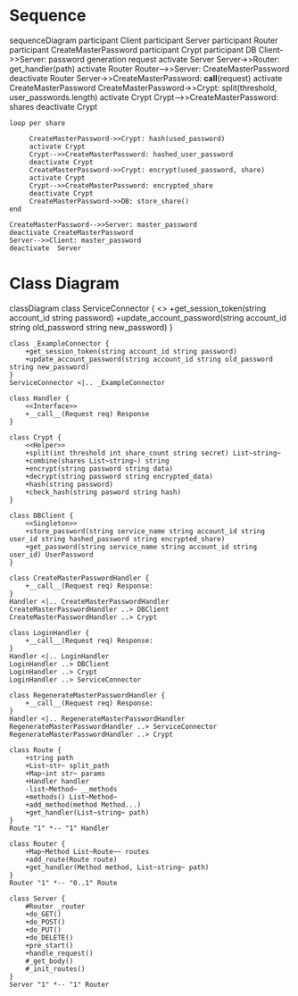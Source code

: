 # Sequence
sequenceDiagram
    participant Client
    participant Server
    participant Router
    participant CreateMasterPassword
    participant Crypt
    participant DB
    Client->>Server: password generation request
    activate Server
    Server->>Router: get_handler(path)
    activate Router
    Router-->>Server: CreateMasterPassword
    deactivate Router
    Server->>CreateMasterPassword: __call__(request)
    activate CreateMasterPassword
    CreateMasterPassword->>Crypt: split(threshold, user_passwords.length)
    activate Crypt
    Crypt-->>CreateMasterPassword: shares
    deactivate Crypt
    
    loop per share
         
         CreateMasterPassword->>Crypt: hash(used_password)
         activate Crypt
         Crypt-->>CreateMasterPassword: hashed_user_password
         deactivate Crypt
         CreateMasterPassword->>Crypt: encrypt(used_password, share)
         activate Crypt
         Crypt-->>CreateMasterPassword: encrypted_share
         deactivate Crypt
         CreateMasterPassword->>DB: store_share()
    end

    CreateMasterPassword-->>Server: master_password
    deactivate CreateMasterPassword
    Server-->>Client: master_password
    deactivate  Server

# Class Diagram
classDiagram
    class ServiceConnector {
        <<Interface>>
        +get_session_token(string account_id string password)
        +update_account_password(string account_id string old_password string new_password)
    }

    class _ExampleConnector {
        +get_session_token(string account_id string password)
        +update_account_password(string account_id string old_password string new_password)
    }
    ServiceConnector <|.. _ExampleConnector

    class Handler {
        <<Interface>>
        +__call__(Request req) Response
    }

    class Crypt {
        <<Helper>>
        +split(int threshold int share_count string secret) List~string~
        +combine(shares List~string~) string
        +encrypt(string password string data)
        +decrypt(string password string encrypted_data)
        +hash(string password)
        +check_hash(string pasword string hash)
    }

    class DBClient {
        <<Singleton>>
        +store_password(string service_name string account_id string user_id string hashed_password string encrypted_share)
        +get_password(string service_name string account_id string user_id) UserPassword
    }
    
    class CreateMasterPasswordHandler {
        +__call__(Request req) Response:
    }
    Handler <|.. CreateMasterPasswordHandler
    CreateMasterPasswordHandler ..> DBClient
    CreateMasterPasswordHandler ..> Crypt

    class LoginHandler {
        +__call__(Request req) Response:
    }
    Handler <|.. LoginHandler
    LoginHandler ..> DBClient
    LoginHandler ..> Crypt
    LoginHandler ..> ServiceConnector
   
    class RegenerateMasterPasswordHandler {
        +__call__(Request req) Response:
    }
    Handler <|.. RegenerateMasterPasswordHandler
    RegenerateMasterPasswordHandler ..> ServiceConnector
    RegenerateMasterPasswordHandler ..> Crypt
    
    class Route {
        +string path
        +List~str~ split_path
        +Map~int str~ params
        +Handler handler
        -list~Method~ __methods
        +methods() List~Method~
        +add_method(method Method...)
        +get_handler(List~string~ path)
    }
    Route "1" *-- "1" Handler

    class Router {
        +Map~Method List~Route~~ routes
        +add_route(Route route)
        +get_handler(Method method, List~string~ path)
    }
    Router "1" *-- "0..1" Route

    class Server {
        #Router _router
        +do_GET()
        +do_POST()
        +do_PUT()
        +do_DELETE()
        +pre_start()
        +handle_request()
        #_get_body()
        #_init_routes()
    }
    Server "1" *-- "1" Router

    
